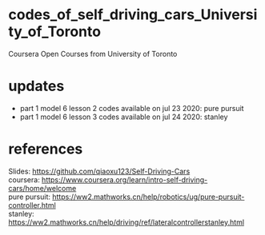 # codes_of_self_driving_cars_University_of_Toronto
Coursera Open Courses from University of Toronto

# updates
- part 1 model 6 lesson 2 codes available on jul 23 2020: pure pursuit
- part 1 model 6 lesson 3 codes available on jul 24 2020: stanley
# references
Slides: https://github.com/qiaoxu123/Self-Driving-Cars  
coursera: https://www.coursera.org/learn/intro-self-driving-cars/home/welcome  
pure pursuit: https://ww2.mathworks.cn/help/robotics/ug/pure-pursuit-controller.html  
stanley: https://ww2.mathworks.cn/help/driving/ref/lateralcontrollerstanley.html
